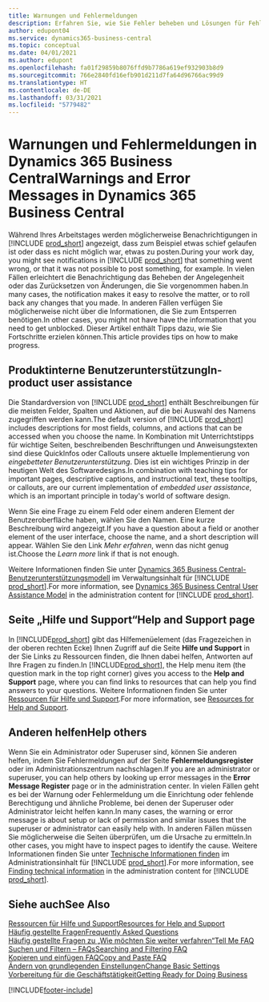 ```yaml
---
title: Warnungen und Fehlermeldungen
description: Erfahren Sie, wie Sie Fehler beheben und Lösungen für Fehlermeldungen finden können, wenn Sie in Business Central arbeiten.
author: edupont04
ms.service: dynamics365-business-central
ms.topic: conceptual
ms.date: 04/01/2021
ms.author: edupont
ms.openlocfilehash: fa01f29859b8076ffd9b7786a619ef932903b8d9
ms.sourcegitcommit: 766e2840fd16efb901d211d7fa64d96766ac99d9
ms.translationtype: HT
ms.contentlocale: de-DE
ms.lasthandoff: 03/31/2021
ms.locfileid: "5779482"
---
```

# <a name="warnings-and-error-messages-in-dynamics-365-business-central"></a><span data-ttu-id="4f6b4-103">Warnungen und Fehlermeldungen in Dynamics 365 Business Central</span><span class="sxs-lookup"><span data-stu-id="4f6b4-103">Warnings and Error Messages in Dynamics 365 Business Central</span></span>

<span data-ttu-id="4f6b4-104">Während Ihres Arbeitstages werden möglicherweise Benachrichtigungen in [!INCLUDE [prod_short](includes/prod_short.md)] angezeigt, dass zum Beispiel etwas schief gelaufen ist oder dass es nicht möglich war, etwas zu posten.</span><span class="sxs-lookup"><span data-stu-id="4f6b4-104">During your work day, you might see notifications in [!INCLUDE [prod_short](includes/prod_short.md)] that something went wrong, or that it was not possible to post something, for example.</span></span> <span data-ttu-id="4f6b4-105">In vielen Fällen erleichtert die Benachrichtigung das Beheben der Angelegenheit oder das Zurücksetzen von Änderungen, die Sie vorgenommen haben.</span><span class="sxs-lookup"><span data-stu-id="4f6b4-105">In many cases, the notification makes it easy to resolve the matter, or to roll back any changes that you made.</span></span> <span data-ttu-id="4f6b4-106">In anderen Fällen verfügen Sie möglicherweise nicht über die Informationen, die Sie zum Entsperren benötigen.</span><span class="sxs-lookup"><span data-stu-id="4f6b4-106">In other cases, you might not have have the information that you need to get unblocked.</span></span> <span data-ttu-id="4f6b4-107">Dieser Artikel enthält Tipps dazu, wie Sie Fortschritte erzielen können.</span><span class="sxs-lookup"><span data-stu-id="4f6b4-107">This article provides tips on how to make progress.</span></span>  

## <a name="in-product-user-assistance"></a><span data-ttu-id="4f6b4-108">Produktinterne Benutzerunterstützung</span><span class="sxs-lookup"><span data-stu-id="4f6b4-108">In-product user assistance</span></span>

<span data-ttu-id="4f6b4-109">Die Standardversion von [!INCLUDE [prod_short](includes/prod_short.md)] enthält Beschreibungen für die meisten Felder, Spalten und Aktionen, auf die bei Auswahl des Namens zugegriffen werden kann.</span><span class="sxs-lookup"><span data-stu-id="4f6b4-109">The default version of [!INCLUDE [prod_short](includes/prod_short.md)] includes descriptions for most fields, columns, and actions that can be accessed when you choose the name.</span></span> <span data-ttu-id="4f6b4-110">In Kombination mit Unterrichtstipps für wichtige Seiten, beschreibenden Beschriftungen und Anweisungstexten sind diese QuickInfos oder Callouts unsere aktuelle Implementierung von *eingebetteter Benutzerunterstützung*. Dies ist ein wichtiges Prinzip in der heutigen Welt des Softwaredesigns.</span><span class="sxs-lookup"><span data-stu-id="4f6b4-110">In combination with teaching tips for important pages, descriptive captions, and instructional text, these tooltips, or callouts, are our current implementation of *embedded user assistance*, which is an important principle in today's world of software design.</span></span>  

<span data-ttu-id="4f6b4-111">Wenn Sie eine Frage zu einem Feld oder einem anderen Element der Benutzeroberfläche haben, wählen Sie den Namen. Eine kurze Beschreibung wird angezeigt.</span><span class="sxs-lookup"><span data-stu-id="4f6b4-111">If you have a question about a field or another element of the user interface, choose the name, and a short description will appear.</span></span> <span data-ttu-id="4f6b4-112">Wählen Sie den Link *Mehr erfahren*, wenn das nicht genug ist.</span><span class="sxs-lookup"><span data-stu-id="4f6b4-112">Choose the *Learn more* link if that is not enough.</span></span>  

<span data-ttu-id="4f6b4-113">Weitere Informationen finden Sie unter [Dynamics 365 Business Central-Benutzerunterstützungsmodell](/dynamics365/business-central/dev-itpro/user-assistance) im Verwaltungsinhalt für [!INCLUDE [prod_short](includes/prod_short.md)].</span><span class="sxs-lookup"><span data-stu-id="4f6b4-113">For more information, see [Dynamics 365 Business Central User Assistance Model](/dynamics365/business-central/dev-itpro/user-assistance) in the administration content for [!INCLUDE [prod_short](includes/prod_short.md)].</span></span>  

## <a name="help-and-support-page"></a><span data-ttu-id="4f6b4-114">Seite „Hilfe und Support“</span><span class="sxs-lookup"><span data-stu-id="4f6b4-114">Help and Support page</span></span>

<span data-ttu-id="4f6b4-115">In [!INCLUDE[prod_short](includes/prod_short.md)] gibt das Hilfemenüelement (das Fragezeichen in der oberen rechten Ecke) Ihnen Zugriff auf die Seite **Hilfe und Support** in der Sie Links zu Ressourcen finden, die Ihnen dabei helfen, Antworten auf Ihre Fragen zu finden.</span><span class="sxs-lookup"><span data-stu-id="4f6b4-115">In [!INCLUDE[prod_short](includes/prod_short.md)], the Help menu item (the question mark in the top right corner) gives you access to the **Help and Support** page, where you can find links to resources that can help you find answers to your questions.</span></span> <span data-ttu-id="4f6b4-116">Weitere Informationen finden Sie unter [Ressourcen für Hilfe und Support](product-help-and-support.md).</span><span class="sxs-lookup"><span data-stu-id="4f6b4-116">For more information, see [Resources for Help and Support](product-help-and-support.md).</span></span>  

## <a name="help-others"></a><span data-ttu-id="4f6b4-117">Anderen helfen</span><span class="sxs-lookup"><span data-stu-id="4f6b4-117">Help others</span></span>

<span data-ttu-id="4f6b4-118">Wenn Sie ein Administrator oder Superuser sind, können Sie anderen helfen, indem Sie Fehlermeldungen auf der Seite **Fehlermeldungsregister** oder im Administrationszentrum nachschlagen.</span><span class="sxs-lookup"><span data-stu-id="4f6b4-118">If you are an administrator or superuser, you can help others by looking up error messages in the **Error Message Register** page or in the administration center.</span></span> <span data-ttu-id="4f6b4-119">In vielen Fällen geht es bei der Warnung oder Fehlermeldung um die Einrichtung oder fehlende Berechtigung und ähnliche Probleme, bei denen der Superuser oder Administrator leicht helfen kann.</span><span class="sxs-lookup"><span data-stu-id="4f6b4-119">In many cases, the warning or error message is about setup or lack of permission and similar issues that the superuser or administrator can easily help with.</span></span> <span data-ttu-id="4f6b4-120">In anderen Fällen müssen Sie möglicherweise die Seiten überprüfen, um die Ursache zu ermitteln.</span><span class="sxs-lookup"><span data-stu-id="4f6b4-120">In other cases, you might have to inspect pages to identify the cause.</span></span> <span data-ttu-id="4f6b4-121">Weitere Informationen finden Sie unter [Technische Informationen finden](/dynamics365/business-central/dev-itpro/administration/manage-technical-support#finding-technical-information) im Administrationsinhalt für [!INCLUDE [prod_short](includes/prod_short.md)].</span><span class="sxs-lookup"><span data-stu-id="4f6b4-121">For more information, see [Finding technical information](/dynamics365/business-central/dev-itpro/administration/manage-technical-support#finding-technical-information) in the administration content for [!INCLUDE [prod_short](includes/prod_short.md)].</span></span>  

## <a name="see-also"></a><span data-ttu-id="4f6b4-122">Siehe auch</span><span class="sxs-lookup"><span data-stu-id="4f6b4-122">See Also</span></span>

[<span data-ttu-id="4f6b4-123">Ressourcen für Hilfe und Support</span><span class="sxs-lookup"><span data-stu-id="4f6b4-123">Resources for Help and Support</span></span>](product-help-and-support.md)  
[<span data-ttu-id="4f6b4-124">Häufig gestellte Fragen</span><span class="sxs-lookup"><span data-stu-id="4f6b4-124">Frequently Asked Questions</span></span>](across-faq.md)  
[<span data-ttu-id="4f6b4-125">Häufig gestellte Fragen zu „Wie möchten Sie weiter verfahren“</span><span class="sxs-lookup"><span data-stu-id="4f6b4-125">Tell Me FAQ</span></span>](ui-search-faq.md)  
[<span data-ttu-id="4f6b4-126">Suchen und Filtern – FAQs</span><span class="sxs-lookup"><span data-stu-id="4f6b4-126">Searching and Filtering FAQ</span></span>](ui-search-filter-faq.md)  
[<span data-ttu-id="4f6b4-127">Kopieren und einfügen FAQ</span><span class="sxs-lookup"><span data-stu-id="4f6b4-127">Copy and Paste FAQ</span></span>](faq-copy-paste.yml)  
[<span data-ttu-id="4f6b4-128">Ändern von grundlegenden Einstellungen</span><span class="sxs-lookup"><span data-stu-id="4f6b4-128">Change Basic Settings</span></span>](ui-change-basic-settings.md)  
[<span data-ttu-id="4f6b4-129">Vorbereitung für die Geschäftstätigkeit</span><span class="sxs-lookup"><span data-stu-id="4f6b4-129">Getting Ready for Doing Business</span></span>](ui-get-ready-business.md)  


[!INCLUDE[footer-include](includes/footer-banner.md)]